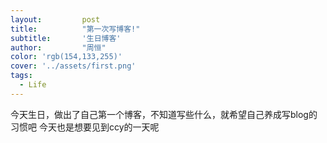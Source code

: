 ```yaml
---
layout: 		post
title: 			"第一次写博客!"
subtitle: 		'生日博客'
author: 		"周恒"
color: 'rgb(154,133,255)'  
cover: '../assets/first.png'  
tags:
  - Life
---
```


今天生日，做出了自己第一个博客，不知道写些什么，就希望自己养成写blog的习惯吧
今天也是想要见到ccy的一天呢

​	
